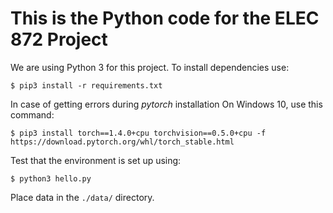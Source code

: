 # This is the Python code for the ELEC 872 Project

We are using Python 3 for this project. To install dependencies use:
```
$ pip3 install -r requirements.txt
```

In case of getting errors during *pytorch* installation On Windows 10, use this command:
```
$ pip3 install torch==1.4.0+cpu torchvision==0.5.0+cpu -f https://download.pytorch.org/whl/torch_stable.html 
```

Test that the environment is set up using:
```
$ python3 hello.py
```

Place data in the `./data/` directory.

